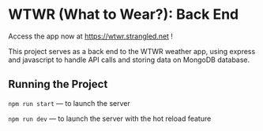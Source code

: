 # WTWR (What to Wear?): Back End

Access the app now at https://wtwr.strangled.net !

This project serves as a back end to the WTWR weather app, using express and javascript to handle API calls and storing data on MongoDB database.

## Running the Project

`npm run start` — to launch the server

`npm run dev` — to launch the server with the hot reload feature

